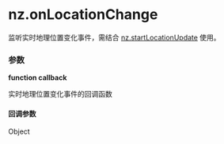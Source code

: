 # nz.onLocationChange

监听实时地理位置变化事件，需结合 [nz.startLocationUpdate](./startLocationUpdate.md) 使用。

### 参数

**function callback**

实时地理位置变化事件的回调函数

#### 回调参数

Object

<Results :data="results" />

<script setup>
const results = [
  {
    name: 'latitude',
    type: 'number',
    desc: "纬度，范围为 -90~90，负数表示南纬",
    version: '0.1.0',
  },
  {
    name: 'longitude',
    type: 'number',
    desc: "经度，范围为 -180~180，负数表示西经",
    version: '0.1.0',
  },
  {
    name: 'speed',
    type: 'number',
    desc: "速度，单位 m/s",
    version: '0.1.0',
  },
  {
    name: 'accuracy',
    type: 'number',
    desc: "位置的精确度，反应与真实位置之间的接近程度，可以理解成10即与真实位置相差10m，越小越精确",
    version: '0.1.0',
  },
  {
    name: 'altitude',
    type: 'number',
    desc: "高度，单位 m",
    version: '0.1.0',
  },
  {
    name: 'verticalAccuracy',
    type: 'number',
    desc: "垂直精度，单位 m",
    version: '0.1.0',
  },
  {
    name: 'horizontalAccuracy',
    type: 'number',
    desc: "水平精度，单位 m",
    version: '0.1.0',
  },
]
</script>

